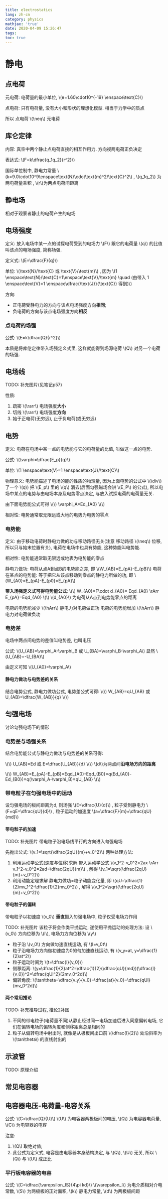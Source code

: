 ```yaml
---
title: electrostatics
lang: zh-cn
category: physics
mathjax: 'true'
date: 2020-04-09 15:26:47
tags:
toc: true
---
```


# 静电

## 点电荷

元电荷: 电荷量的最小单位, \\(e=1.60\cdot10^{-19} \enspace\text{C}\\)

点电荷: 只有电荷量, 没有大小和形状的理想化模型. 相当于力学中的质点

所以 点电荷 \\(\neq\\) 元电荷

## 库仑定律

内容: 真空中两个静止点电荷直接的相互作用力. 方向视两电荷正负决定

表达式: \\(F=k\dfrac{q_1q_2}{r^2}\\)

国际单位制中, 静电力常量 \\(k=9.0\cdot10^9\enspace\text{N}\cdot\text{m}^2/\text{C}^2\\) , \\(q_1q_2\\) 为两电荷量乘积 , \\(r\\)为两点电荷间距离

## 静电场

相对于观察者静止的电荷产生的电场

## 电场强度

定义: 放入电场中某一点的试探电荷受到的电场力 \\(F\\) 跟它的电荷量 \\(q\\) 的比值叫该点的电场强度, 简称场强.

定义式: \\(E=\dfrac{F}{q}\\)

单位: \\(\text{N}/\text{C} 或 \text{V}/\text{m}\\) , 因为 \\(1 \enspace\text{N}/\text{C}=1\enspace\text{V}/\text{m} \quad (由带入 1 \enspace\text{V}=1 \enspace\dfrac{\text{J}}{\text{C}} 得到)\\)

方向:
* 正电荷受静电力的方向与该点电场强度方向**相同**;
* 负电荷的方向与该点电场强度方向**相反**


### 点电荷的场强

公式: \\(E=k\dfrac{Q}{r^2}\\)

本质是将库伦定律带入场强定义式里, 这样就能得到场源电荷 \\(Q\\) 对另一个电荷的场强.

## 电场线

TODO: 补充图片(见笔记p57)

性质:
1. 疏密 \\(\rarr\\) 电场强度**大小**
2. 切线 \\(\rarr\\) 电场强度**方向**
3. 始于正电荷(无穷远), 止于负电荷(或无穷远)

## 电势

定义: 电荷在电场中某一点的电势能与它的电荷量的比值, 叫做这一点的电势.

公式: \\(\varphi=\dfrac{E_p}{q}\\)

单位: \\(1 \enspace\text{V}=1 \enspace\text{J}/\text{C}\\)

物理意义: 电势能描述了电场的能的性质的物理量, 因为上面电势的公式中 \\(\div\\) 了一个 \\(q\\) 把 \\(E_p\\) 里的 \\(q\\) 消去(后面匀强磁场会讲 \\(E_P\\) 的公式), 所以电场中某点的电势与由电场本身及电势零点决定, 与放入试探电荷的电荷量无关.

由下面电势能公式可得
\\(\\)
\varphi_A=Ed_{A0}
\\(\\)

相对性: 电势通常取无限远或大地的电势为电势的零点

### 电势能

定义: 由于移动电荷时静电力做的功与移动路径无关(注意 移动路径 \\(\neq\\) 位移, 所以只与始末位置有关), 电荷在电场中也具有势能, 这种势能叫电势能.

相对性: 电势能通常取无限远或地表为电势能的零点

静电力做功: 电荷从点A到点B的电势能之差, 即 \\(W_{AB}=E_{pA}-E_{pB}\\)
电荷在某点的电势能: 等于把它从该点移动到零点的静电力所做的功, 即 \\(W_{A0}=E_{pA}-E_{p0}=E_{pA}\\)

**带入场强定义式可得电势能公式**:
\\(\\)
W_{A0}=F\cdot d_{A0}= Eqd_{A0} \rArr E_{pA}=Eqd_{A0}
\\(\\)
\\(d_{A0}\\) 为电荷从A点到电势能零点的距离

电荷的电势能减少 \\(\hArr\\) 静电力对电荷做正功
电荷的电势能增加 \\(\hArr\\) 静电力对电荷做负功

### 电势差

电场中两点间电势的差值叫电势差, 也叫电压

公式: \\(U_{AB}=\varphi_A-\varphi_B 或 U_{BA}=\varphi_B-\varphi_A\\)
显然 \\(U_{AB}=-U_{BA}\\)

由定义可知 \\(U_{A0}=\varphi_A\\)

#### 静电力做功与电势差的关系

结合电势公式, 静电力做功公式, 电势差公式可得:
\\(\\)
W_{AB}=qU_{AB} 或 U_{AB}=\dfrac{W_{AB}}{q}
\\(\\)

## 匀强电场

讨论匀强电场下的情形

### 电势差与场强关系

结合电势能公式与静电力做功与电势差的关系可得:

\\(\\)
U_{AB}=Ed 或 E=\dfrac{U_{AB}}{d}
\\(\\)
\\(d\\)为两点间**沿电场方向的距离**

\\(\\)
W_{AB}=E_{pA}-E_{pB}=Eqd_{A0}-Eqd_{B0}=q(Ed_{A0}-Ed_{B0})=q(\varphi_A-\varphi_B)=qU_{AB}
\\(\\)

### 带电粒子在匀强电场中的运动

设匀强电场的板间距离为d, 则场强 \\(E=\dfrac{U}{d}\\) , 粒子受到静电力 \\(F=qE=\dfrac{qU}{d}\\) , 粒子运动的加速度 \\(a=\dfrac{F}{m}=\dfrac{qU}{md}\\)

#### 带电粒子的加速

TODO: 补充图片
带电粒子沿电场线平行的方向进入匀强电场

先抛出公式: \\(v_1=\sqrt{\dfrac{2qU}{m}+v_0^2}\\)
两种处理方法:
1. 利用运动学公式(速度与位移)求解
   带入运动学公式 \\(v_1^2-v_0^2=2ax \rArr v_1^2-v_0^2=2ad=\dfrac{2qU}{m}\\) , 解得 \\(v_1=\sqrt{\dfrac{2qU}{m}+v_0^2}\\)
2. 利用动能定理求解
   静电力做功=粒子动能变化量, 即 \\(qU=\dfrac{1}{2}mv_1^2-\dfrac{1}{2}mv_0^2\\) , 解得 \\(v_1^2=\sqrt{\dfrac{2qU}{m}+v_0^2}\\)

#### 带电粒子的偏转

带电粒子以初速度 \\(v_0\\) **垂直**摄入匀强电场中, 粒子仅受电场力作用

TODO: 补充图片
该粒子将会作类平抛运动, 遂使用平抛运动的处理方法:
设 \\(v_0\\) 方向位移为 \\(l\\), 电场力方向位移为 \\(y\\)
* 粒子沿 \\(v_0\\) 方向做匀速直线运动, 有 \\(l=v_0t\\)
* 粒子沿电场力方向做初速度为0的匀加速直线运动, 有 \\(v_y=at, y=\dfrac{1}{2}at^2\\)
* 粒子运动时间为 \\(t=\dfrac{l}{v_0}\\)
* 侧移距离: \\(y=\dfrac{1}{2}at^2=\dfrac{1}{2}(\dfrac{qU}{md})(\dfrac{l}{v_0})^2=\dfrac{qUl^2}{2mv_0^2d}\\)
* 偏转角度: \\(\tan\theta=\dfrac{v_y}{v_0}=\dfrac{at}{v_0}=\dfrac{qUl}{mv_0^2d}\\)


#### 两个常用推论

TODO: 补充推导过程, 推论2补图
1. 不同的带电粒子(电荷量不同)从静止经过同一电场加速后进入同意偏转电场, 它们在偏转电场的偏转角度和侧移距离总是相同的
2. 粒子从偏转电场中射出时, 就像是从极板间出口前 \\(\dfrac{l}{2}\\) 处沿斜率为 \\(\tan\theta\\) 的直线射出的

## 示波管

TODO: 原理介绍

## 常见电容器

## 电容器电压-电荷量-电容关系

公式: \\(C=\dfrac{Q}{U}\\)
\\(U\\) 为电容器两极板间的电压, \\(Q\\) 为电容器电荷量, \\(C\\) 为电容器的电容

注意:
1. \\(Q\\) 取绝对值;
2. 此公式为定义式, 电容是由电容器本身结构决定, 与 \\(Q\\), \\(U\\) 无关, 所以 \\(Q\\) 与 \\(U\\) 成正比

### 平行板电容器的电容

公式: \\(C=\dfrac{\varepsilon_IS}{4\pi kd}\\)
\\(\varepsilon_I\\) 为电介质相对介电常数, \\(S\\) 为两极板的正对面积, \\(k\\) 静电力常量, \\(d\\) 为两极板间距

